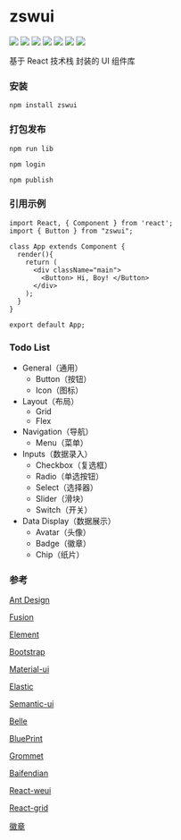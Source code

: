 # zswui

![](https://img.shields.io/npm/l/zswui) ![](https://img.shields.io/npm/v/zswui) ![](https://img.shields.io/npm/dm/zswui) ![](https://img.shields.io/github/issues/winyh/zswui) ![](https://img.shields.io/github/languages/code-size/winyh/zswui) ![](https://img.shields.io/github/stars/winyh/zswui) ![](https://img.shields.io/github/last-commit/winyh/zswui)


基于 React 技术栈 封装的 UI 组件库

### 安装
```
npm install zswui
```

### 打包发布

```
npm run lib

npm login

npm publish
```

### 引用示例
```
import React, { Component } from 'react';
import { Button } from "zswui";

class App extends Component {
  render(){
    return (
      <div className="main">
        <Button> Hi, Boy! </Button>
      </div>
    );
  }
}

export default App;
```

### Todo List
* General（通用）
	* Button（按钮）
	* Icon（图标）
* Layout（布局）
	* Grid
	* Flex
* Navigation（导航）
	* Menu（菜单）
* Inputs（数据录入）
	* Checkbox（复选框）
	* Radio（单选按钮）
	* Select（选择器）
	* Slider（滑块）
	* Switch（开关）
* Data Display（数据展示）
	* Avatar（头像）
	* Badge（徽章）
	* Chip（纸片）

### 参考
[Ant Design](https://ant.design/index-cn)

[Fusion](https://fusion.design/)

[Element](https://element.eleme.cn/2.0/#/zh-CN/guide/design)

[Bootstrap](https://getbootstrap.com/)

[Material-ui](https://material-ui.com/zh/)

[Elastic](https://elastic.github.io/eui/#/)

[Semantic-ui](https://react.semantic-ui.com/)

[Belle](http://nikgraf.github.io/belle/#/?_k=niiywd)

[BluePrint](https://blueprintjs.com/)

[Grommet](https://v2.grommet.io/)

[Baifendian](http://ui.baifendian.com/)

[React-weui](http://weui.github.io/react-weui/#/)

[React-grid](https://github.com/STRML/react-grid-layout)

[徽章](https://shields.io/)












